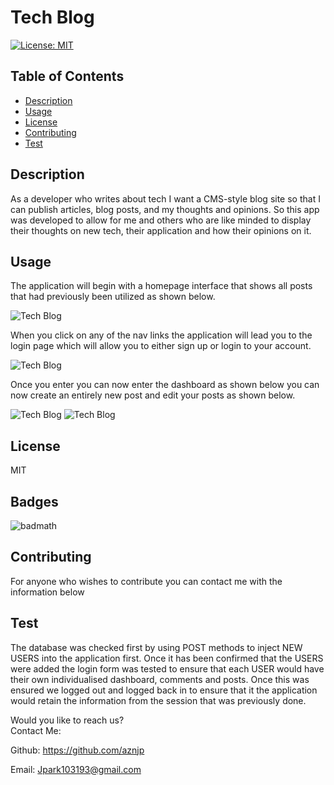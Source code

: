# Tech Blog

[![License: MIT](https://img.shields.io/badge/License-MIT-yellow.svg)](https://opensource.org/licenses/MIT)

## Table of Contents

* [Description](#Description)
* [Usage](#Usage)
* [License](#License)
* [Contributing](#Contributing)
* [Test](#Test)

## Description
As a developer who writes about tech I want a CMS-style blog site so that I can publish articles, blog posts, and my thoughts and opinions. So this app was developed to allow for me and others who are like minded to display their thoughts on new tech, their application and how their opinions on it.


## Usage
The application will begin with a homepage interface that shows all posts that had previously been utilized as shown below.

![Tech Blog](.public/assets/images/screenshot1.PNG)

When you click on any of the nav links the application will lead you to the login page which will allow you to either sign up or login to your account. 

![Tech Blog](.public/assets/images/screenshot2.PNG)

Once you enter you can now enter the dashboard as shown below you can now create an entirely new post and edit your posts as shown below.

![Tech Blog](.public/assets/images/screenshot3.PNG)
![Tech Blog](.public/assets/images/screenshot4.PNG)



## License
MIT  

## Badges
![badmath](https://img.shields.io/github/languages/top/nielsenjared/badmath)

## Contributing
For anyone who wishes to contribute you can contact me with the information below

## Test
The database was checked first by using POST methods to inject NEW USERS into the application first.
Once it has been confirmed that the USERS were added the login form was tested to ensure that each USER would have their own individualised dashboard, comments and posts. Once this was ensured we logged out and logged back in to ensure that it the application would retain the information from the session that was previously done.
    
Would you like to reach us?
</br>
Contact Me:

Github: https://github.com/aznjp

Email: Jpark103193@gmail.com
